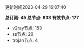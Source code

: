 更新时间2023-04-29 16:07:40

**总订阅: 45**
**总节点: 633**
**有效节点: 177**
- v2ray节点: 153
- ss节点: 20
- trojan节点: 4
